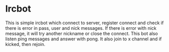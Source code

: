 # Ircbot
This is simple ircbot which connect to server, register connect and check if there is error in pass, user and nick messages. 
If there is error with nick message, it will try another nickname or close the connect. 
This bot also listen ping messages and answer with pong. It also join to x channel and if kicked, then rejoin.
